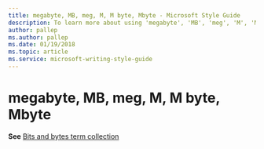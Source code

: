 ```yaml
---
title: megabyte, MB, meg, M, M byte, Mbyte - Microsoft Style Guide
description: To learn more about using 'megabyte', 'MB', 'meg', 'M', 'M byte', and 'Mbyte' in Microsoft documents, see 'Bits and bytes term collection.'
author: pallep
ms.author: pallep
ms.date: 01/19/2018
ms.topic: article
ms.service: microsoft-writing-style-guide
---
```


# megabyte, MB, meg, M, M byte, Mbyte

**See** [Bits and bytes term collection](~/a-z-word-list-term-collections/term-collections/bits-bytes-terms.md)
